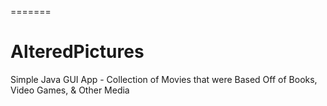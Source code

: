 
=======
# AlteredPictures
Simple Java GUI App - Collection of Movies that were Based Off of Books, Video Games, & Other Media

